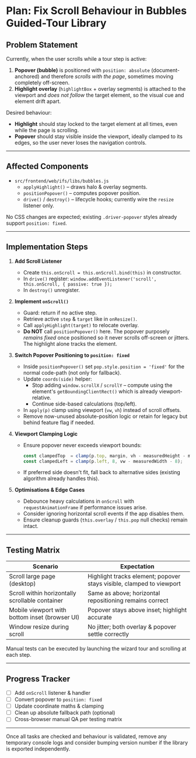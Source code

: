 # Plan: Fix Scroll Behaviour in Bubbles Guided-Tour Library

## Problem Statement
Currently, when the user scrolls while a tour step is active:
1. **Popover (bubble)** is positioned with `position: absolute` (document-anchored) and therefore *scrolls with the page*, sometimes moving completely off-screen.
2. **Highlight overlay** (`highlightBox` + overlay segments) is attached to the viewport and *does not follow* the target element, so the visual cue and element drift apart.

Desired behaviour:
* **Highlight** should stay locked to the target element at all times, even while the page is scrolling.
* **Popover** should stay visible inside the viewport, ideally clamped to its edges, so the user never loses the navigation controls.

---
## Affected Components
* `src/frontend/web/ifs/libs/bubbles.js`
  * `applyHighlight()` – draws halo & overlay segments.
  * `positionPopover()` – computes popover position.
  * `drive()` / `destroy()` – lifecycle hooks; currently wire the `resize` listener only.

No CSS changes are expected; existing `.driver-popover` styles already support `position: fixed`.

---
## Implementation Steps
1. **Add Scroll Listener**
   * Create `this.onScroll = this.onScroll.bind(this)` in constructor.
   * In `drive()` register: `window.addEventListener('scroll', this.onScroll, { passive: true });`
   * In `destroy()` unregister.

2. **Implement `onScroll()`**
   * Guard: return if no active step.
   * Retrieve active `step` & `target` like in `onResize()`.
   * Call `applyHighlight(target)` to relocate overlay.
   * **Do NOT** call `positionPopover()` here. The popover purposely *remains fixed* once positioned so it never scrolls off-screen or jitters. The highlight alone tracks the element.

3. **Switch Popover Positioning to `position: fixed`**
   * Inside `positionPopover()` set `pop.style.position = 'fixed'` for the normal code-path (not only for fallback).
   * Update `coords(side)` helper:
     * Stop adding `window.scrollX` / `scrollY` – compute using the element's `getBoundingClientRect()` which is already viewport-relative.
     * Continue side-based calculations (top/left).
   * In `apply(p)` clamp using viewport (`vw`, `vh`) instead of scroll offsets.
   * Remove now-unused absolute-position logic or retain for legacy but behind feature flag if needed.

4. **Viewport Clamping Logic**
   * Ensure popover never exceeds viewport bounds:
     ```js
     const clampedTop  = clamp(p.top, margin, vh - measuredHeight - margin - effectiveInset);
     const clampedLeft = clamp(p.left, 8, vw - measuredWidth - 8);
     ```
   * If preferred side doesn't fit, fall back to alternative sides (existing algorithm already handles this).

5. **Optimisations & Edge Cases**
   * Debounce heavy calculations in `onScroll` with `requestAnimationFrame` if performance issues arise.
   * Consider ignoring horizontal scroll events if the app disables them.
   * Ensure cleanup guards (`this.overlay` / `this.pop` null checks) remain intact.

---
## Testing Matrix
| Scenario | Expectation |
| -------- | ----------- |
| Scroll large page (desktop) | Highlight tracks element; popover stays visible, clamped to viewport |
| Scroll within horizontally scrollable container | Same as above; horizontal repositioning remains correct |
| Mobile viewport with bottom inset (browser UI) | Popover stays above inset; highlight accurate |
| Window resize during scroll | No jitter; both overlay & popover settle correctly |

Manual tests can be executed by launching the wizard tour and scrolling at each step.

---
## Progress Tracker
- [ ] Add `onScroll` listener & handler
- [ ] Convert popover to `position: fixed`
- [ ] Update coordinate maths & clamping
- [ ] Clean up absolute fallback path (optional)
- [ ] Cross-browser manual QA per testing matrix

---
Once all tasks are checked and behaviour is validated, remove any temporary console logs and consider bumping version number if the library is exported independently. 
